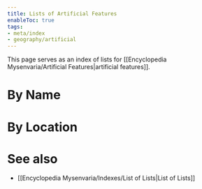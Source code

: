 ```yaml
---
title: Lists of Artificial Features
enableToc: true
tags:
- meta/index
- geography/artificial
---
```


This page serves as an index of lists for [[Encyclopedia Mysenvaria/Artificial Features|artificial features]]. 
# By Name

# By Location

# See also
- [[Encyclopedia Mysenvaria/Indexes/List of Lists|List of Lists]]